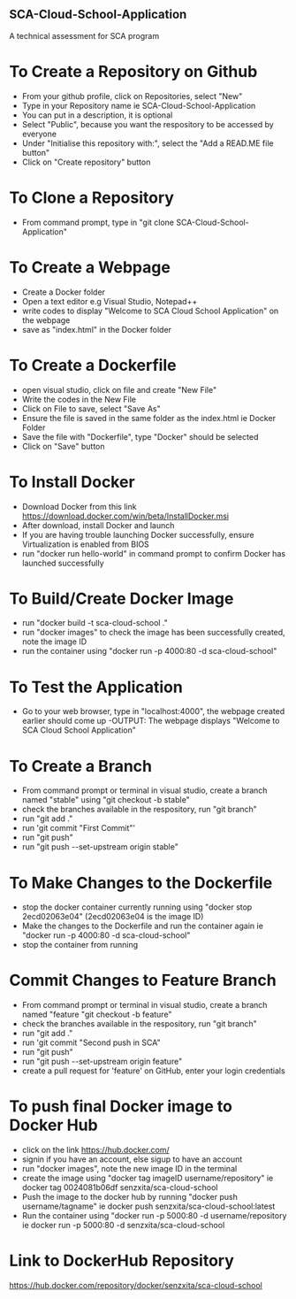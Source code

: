 ## SCA-Cloud-School-Application
A technical assessment for SCA program

# To Create a Repository on Github
- From your github profile, click on Repositories, select "New"
- Type in your Repository name ie SCA-Cloud-School-Application
- You can put in a description, it is optional 
- Select "Public", because you want the respository to be accessed by everyone
- Under "Initialise this repository with:", select the "Add a READ.ME file button"
- Click on "Create repository" button

# To Clone a Repository
- From command prompt, type in "git clone SCA-Cloud-School-Application"

# To Create a Webpage
- Create a Docker folder
- Open a text editor e.g Visual Studio, Notepad++
- write codes to display "Welcome to SCA Cloud School Application" on the webpage
- save as "index.html" in the Docker folder

# To Create a Dockerfile
- open visual studio, click on file and create "New File"
- Write the codes in the New File
- Click on File to save, select "Save As"
- Ensure the file is saved in the same folder as the index.html ie Docker Folder
- Save the file with "Dockerfile", type "Docker" should be selected
- Click on "Save" button

# To Install Docker
- Download Docker from this link https://download.docker.com/win/beta/InstallDocker.msi
- After download, install Docker and launch
- If you are having trouble launching Docker successfully, ensure Virtualization is enabled from BIOS
- run "docker run hello-world" in command prompt to confirm Docker has launched successfully

# To Build/Create Docker Image
- run "docker build -t sca-cloud-school ."
- run "docker images" to check the image has been successfully created, note the image ID
- run the container using "docker run -p 4000:80 -d sca-cloud-school"


# To Test the Application
- Go to your web browser, type in "localhost:4000", the webpage created earlier should come up
-OUTPUT: The webpage displays "Welcome to SCA Cloud School Application"

# To Create a Branch
- From command prompt or terminal in visual studio, create a branch named "stable" using "git checkout -b stable"
- check the branches available in the respository, run "git branch"
- run "git add ."
- run 'git commit "First Commit"'
- run "git push"
- run "git push --set-upstream origin stable"

# To Make Changes to the Dockerfile
- stop the docker container currently running using "docker stop 2ecd02063e04" (2ecd02063e04 is the image ID)
- Make the changes to the Dockerfile and run the container again ie "docker run -p 4000:80 -d sca-cloud-school"
- stop the container from running
 
# Commit Changes to Feature Branch
- From command prompt or terminal in visual studio, create a branch named "feature "git checkout -b feature"
- check the branches available in the respository, run "git branch"
- run "git add ."
- run 'git commit "Second push in SCA"
- run "git push"
- run "git push --set-upstream origin feature"
- create a pull request for 'feature' on GitHub, enter your login credentials

# To push final Docker image to Docker Hub
- click on the link https://hub.docker.com/
- signin if you have an account, else sigup to have an account
- run "docker images", note the new image ID in the terminal
- create the image using "docker tag imageID username/repository" ie docker tag 0024081b06df senzxita/sca-cloud-school
- Push the image to the docker hub by running "docker push  username/tagname" ie docker push senzxita/sca-cloud-school:latest
- Run the container using "docker run -p 5000:80 -d username/repository ie docker run -p 5000:80 -d senzxita/sca-cloud-school
 
# Link to DockerHub Repository
https://hub.docker.com/repository/docker/senzxita/sca-cloud-school




